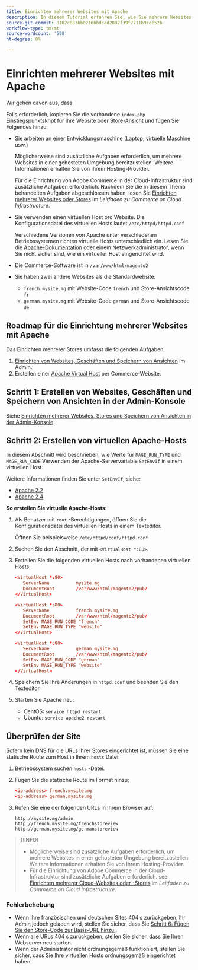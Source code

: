 ```yaml
---
title: Einrichten mehrerer Websites mit Apache
description: In diesem Tutorial erfahren Sie, wie Sie mehrere Websites mit Apache einrichten.
source-git-commit: 8102c083bb0216bbdcad2882f39f7711b9cee52b
workflow-type: tm+mt
source-wordcount: '508'
ht-degree: 0%

---
```



# Einrichten mehrerer Websites mit Apache

Wir gehen davon aus, dass

Falls erforderlich, kopieren Sie die vorhandene `index.php` Einstiegspunktskript für Ihre Website oder [Store-Ansicht](https://glossary.magento.com/store-view) und fügen Sie Folgendes hinzu:

- Sie arbeiten an einer Entwicklungsmaschine (Laptop, virtuelle Maschine usw.)

   Möglicherweise sind zusätzliche Aufgaben erforderlich, um mehrere Websites in einer gehosteten Umgebung bereitzustellen. Weitere Informationen erhalten Sie von Ihrem Hosting-Provider.

   Für die Einrichtung von Adobe Commerce in der Cloud-Infrastruktur sind zusätzliche Aufgaben erforderlich. Nachdem Sie die in diesem Thema behandelten Aufgaben abgeschlossen haben, lesen Sie [Einrichten mehrerer Websites oder Stores](https://experienceleague.adobe.com/docs/commerce-cloud-service/user-guide/configure-store/multiple-sites.html) im _Leitfaden zu Commerce on Cloud Infrastructure_.

- Sie verwenden einen virtuellen Host pro Website. Die Konfigurationsdatei des virtuellen Hosts lautet `/etc/httpd/httpd.conf`

   Verschiedene Versionen von Apache unter verschiedenen Betriebssystemen richten virtuelle Hosts unterschiedlich ein. Lesen Sie die [Apache-Dokumentation](https://httpd.apache.org/docs/2.4/vhosts) oder einem Netzwerkadministrator, wenn Sie nicht sicher sind, wie ein virtueller Host eingerichtet wird.

- Die Commerce-Software ist in `/var/www/html/magento2`
- Sie haben zwei andere Websites als die Standardwebsite:

   - `french.mysite.mg` mit Website-Code `french` und Store-Ansichtscode `fr`
   - `german.mysite.mg` mit Website-Code `german` und Store-Ansichtscode `de`

## Roadmap für die Einrichtung mehrerer Websites mit Apache

Das Einrichten mehrerer Stores umfasst die folgenden Aufgaben:

1. [Einrichten von Websites, Geschäften und Speichern von Ansichten](ms-admin.md) im Admin.
1. Erstellen einer [Apache Virtual Host](#step-2-create-apache-virtual-hosts) per Commerce-Website.

## Schritt 1: Erstellen von Websites, Geschäften und Speichern von Ansichten in der Admin-Konsole

Siehe [Einrichten mehrerer Websites, Stores und Speichern von Ansichten in der Admin-Konsole](ms-admin.md).

## Schritt 2: Erstellen von virtuellen Apache-Hosts

In diesem Abschnitt wird beschrieben, wie Werte für `MAGE_RUN_TYPE` und `MAGE_RUN_CODE` Verwenden der Apache-Servervariable `SetEnvIf` in einem virtuellen Host.

Weitere Informationen finden Sie unter `SetEnvIf`, siehe:

- [Apache 2.2](https://httpd.apache.org/docs/2.2/mod/mod_setenvif.html)
- [Apache 2.4](https://httpd.apache.org/docs/2.4/mod/mod_setenvif.html)

**So erstellen Sie virtuelle Apache-Hosts**:

1. Als Benutzer mit `root` -Berechtigungen, öffnen Sie die Konfigurationsdatei des virtuellen Hosts in einem Texteditor.

   Öffnen Sie beispielsweise `/etc/httpd/conf/httpd.conf`

1. Suchen Sie den Abschnitt, der mit `<VirtualHost *:80>`.
1. Erstellen Sie die folgenden virtuellen Hosts nach vorhandenen virtuellen Hosts:

   ```conf
   <VirtualHost *:80>
      ServerName          mysite.mg
      DocumentRoot        /var/www/html/magento2/pub/
   </VirtualHost>
   
   <VirtualHost *:80>
      ServerName          french.mysite.mg
      DocumentRoot        /var/www/html/magento2/pub/
      SetEnv MAGE_RUN_CODE "french"
      SetEnv MAGE_RUN_TYPE "website"
   </VirtualHost>
   
   <VirtualHost *:80>
      ServerName          german.mysite.mg
      DocumentRoot        /var/www/html/magento2/pub/
      SetEnv MAGE_RUN_CODE "german"
      SetEnv MAGE_RUN_TYPE "website"
   </VirtualHost>
   ```

1. Speichern Sie Ihre Änderungen in `httpd.conf` und beenden Sie den Texteditor.
1. Starten Sie Apache neu:

   - CentOS: `service httpd restart`
   - Ubuntu: `service apache2 restart`

## Überprüfen der Site

Sofern kein DNS für die URLs Ihrer Stores eingerichtet ist, müssen Sie eine statische Route zum Host in Ihrem `hosts` Datei:

1. Betriebssystem suchen `hosts` -Datei.
1. Fügen Sie die statische Route im Format hinzu:

   ```conf
   <ip-address> french.mysite.mg
   <ip-address> german.mysite.mg
   ```

1. Rufen Sie eine der folgenden URLs in Ihrem Browser auf:

   ```http
   http://mysite.mg/admin
   http://french.mysite.mg/frenchstoreview
   http://german.mysite.mg/germanstoreview
   ```

>[!INFO]
>
>- Möglicherweise sind zusätzliche Aufgaben erforderlich, um mehrere Websites in einer gehosteten Umgebung bereitzustellen. Weitere Informationen erhalten Sie von Ihrem Hosting-Provider.
>- Für die Einrichtung von Adobe Commerce in der Cloud-Infrastruktur sind zusätzliche Aufgaben erforderlich. see [Einrichten mehrerer Cloud-Websites oder -Stores](https://experienceleague.adobe.com/docs/commerce-cloud-service/user-guide/configure-store/multiple-sites.html) im _Leitfaden zu Commerce on Cloud Infrastructure_.


### Fehlerbehebung

- Wenn Ihre französischen und deutschen Sites 404 s zurückgeben, Ihr Admin jedoch geladen wird, stellen Sie sicher, dass Sie [Schritt 6: Fügen Sie den Store-Code zur Basis-URL hinzu.](ms-admin.md#step-6-add-the-store-code-to-the-base-url).
- Wenn alle URLs 404 s zurückgeben, stellen Sie sicher, dass Sie Ihren Webserver neu starten.
- Wenn der Administrator nicht ordnungsgemäß funktioniert, stellen Sie sicher, dass Sie Ihre virtuellen Hosts ordnungsgemäß eingerichtet haben.
